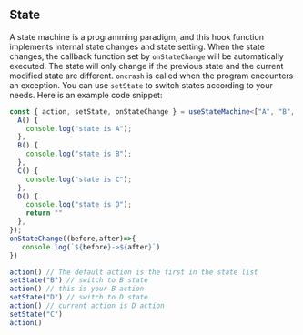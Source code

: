 ## State
A state machine is a programming paradigm, and this hook function implements internal state changes and state setting.
When the state changes, the callback function set by `onStateChange` will be automatically executed.
The state will only change if the previous state and the current modified state are different. `oncrash` is called when the program encounters an exception. You can use `setState` to switch states according to your needs. Here is an example code snippet:

```ts
const { action, setState, onStateChange } = useStateMachine<["A", "B", "C", "D"]>(["A", "B", "C", "D"], {
  A() {
    console.log("state is A");
  },
  B() {
    console.log("state is B");
  },
  C() {
    console.log("state is C");
  },
  D() {
    console.log("state is D");
    return ""
  },
});
onStateChange((before,after)=>{
   console.log(`${before}->${after}`)
})

action() // The default action is the first in the state list
setState("B") // switch to B state
action() // this is your B action
setState("D") // switch to D state
action() // current action is D action
setState("C")
action()

```
